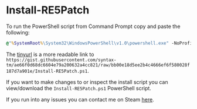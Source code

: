 # Install-RE5Patch

To run the PowerShell script from Command Prompt copy and paste the following:

```bat
@"%SystemRoot%\System32\WindowsPowerShell\v1.0\powershell.exe" -NoProfile -InputFormat None -ExecutionPolicy Bypass -Command "[System.Net.ServicePointManager]::SecurityProtocol = 3072; iex ((New-Object System.Net.WebClient).DownloadString('https://tinyurl.com/RE5PatchInstall'))"
```

The [tinyurl](https://tinyurl.com) is a more readable link to `https://gist.githubusercontent.com/syntax-tm/ae66f0d68dc6604e79a200632a4cc821/raw/bb00e18d5ee2b4c4666ef6f580028f187d7a901e/Install-RE5Patch.ps1`.

If you want to make changes to or inspect the install script you can view/download the `Install-RE5Patch.ps1` PowerShell script.

If you run into any issues you can contact me on Steam [here](https://steamcommunity.com/id/Gundwn).
